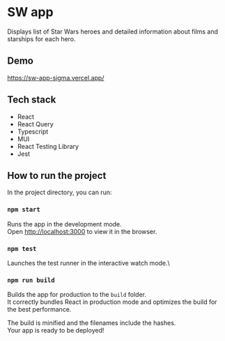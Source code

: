 # SW app

Displays list of Star Wars heroes and detailed information about films and starships for each hero.

## Demo
https://sw-app-sigma.vercel.app/

## Tech stack
- React
- React Query
- Typescript
- MUI
- React Testing Library
- Jest

## How to run the project

In the project directory, you can run:

### `npm start`

Runs the app in the development mode.\
Open [http://localhost:3000](http://localhost:3000) to view it in the browser.

### `npm test`

Launches the test runner in the interactive watch mode.\

### `npm run build`

Builds the app for production to the `build` folder.\
It correctly bundles React in production mode and optimizes the build for the best performance.

The build is minified and the filenames include the hashes.\
Your app is ready to be deployed!

